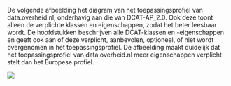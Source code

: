 De volgende afbeelding het diagram van het toepassingsprofiel van data.overheid.nl, onderhavig aan die van DCAT-AP_2.0.
Ook deze toont alleen de verplichte klassen en eigenschappen, zodat het beter leesbaar wordt. De hoofdstukken 
beschrijven alle DCAT-klassen en -eigenschappen en geeft ook aan of deze verplicht, aanbevolen, optioneel, of niet wordt 
overgenomen in het toepassingsprofiel. De afbeelding maakt duidelijk dat het toepassingsprofiel van data.overheid.nl 
meer eigenschappen verplicht stelt dan het Europese profiel.

![](assets/dcat-ap-donl-model.svg)

